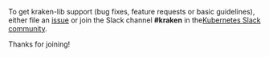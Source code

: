 To get kraken-lib support (bug fixes, feature requests or basic guidelines), either file an [issue](https://github.com/samsung-cnct/k2/issues) or join the Slack channel **#kraken** in the[Kubernetes Slack community](http://slack.k8s.io).

Thanks for joining!

